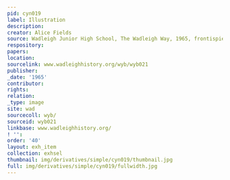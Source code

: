 ```yaml
---
pid: cyn019
label: Illustration
description:
creator: Alice Fields
source: Wadleigh Junior High School, The Wadleigh Way, 1965, frontispiece
respository:
papers:
location:
sourcelink: www.wadleighhistory.org/wyb/wyb021
publisher:
_date: '1965'
contributor:
rights:
relation:
_type: image
site: wad
sourcecoll: wyb/
sourceid: wyb021
linkbase: www.wadleighhistory.org/
! '':
order: '40'
layout: exh_item
collection: exhsel
thumbnail: img/derivatives/simple/cyn019/thumbnail.jpg
full: img/derivatives/simple/cyn019/fullwidth.jpg
---
```

